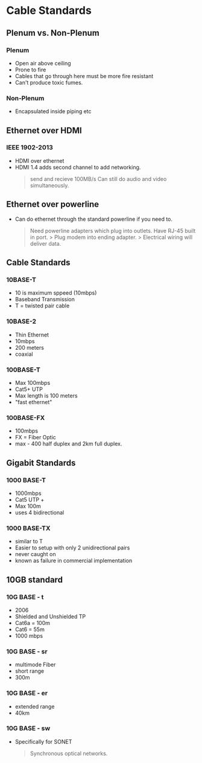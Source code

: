 
# Cable Standards

## Plenum vs. Non-Plenum

### Plenum

- Open air above ceiling
- Prone to fire
- Cables that go through here must be more fire resistant 
- Can't produce toxic fumes. 

### Non-Plenum

- Encapsulated inside piping etc

## Ethernet over HDMI

### IEEE 1902-2013

- HDMI over ethernet
- HDMI 1.4 adds second channel to add networking. 
    > send and recieve 100MB/s
    > Can still do audio and video simultaneously. 

## Ethernet over powerline

- Can do ethernet through the standard powerline if you need to.
    > Need powerline adapters which plug into outlets. 
    > Have RJ-45 built in port. 
        > Plug modem into ending adapter. 
        > Electrical wiring will deliver data. 

## Cable Standards

### 10BASE-T

- 10 is maximum sppeed (10mbps)
- Baseband Transmission
- T = twisted pair cable

### 10BASE-2

- Thin Ethernet
- 10mbps
- 200 meters
- coaxial

### 100BASE-T

- Max 100mbps
- Cat5+ UTP
- Max length is 100 meters
- "fast ethernet" 

### 100BASE-FX

- 100mbps
- FX = Fiber Optic
- max - 400 half duplex and 2km full duplex. 

## Gigabit Standards

### 1000 BASE-T

- 1000mbps
- Cat5 UTP + 
- Max 100m
- uses 4 bidirectional 

### 1000 BASE-TX

- similar to T
- Easier to setup with only 2 unidirectional pairs 
- never caught on 
- known as failure in commercial implementation

## 10GB standard

### 10G BASE - t

- 2006
- Shielded and Unshielded TP 
- Cat6a = 100m
- Cat6 = 55m 
- 1000 mbps

### 10G BASE - sr

- multimode Fiber
- short range
- 300m

### 10G BASE - er

- extended range
- 40km 

### 10G BASE - sw

- Specifically for SONET 
    > Synchronous optical networks. 

    



